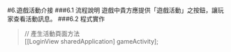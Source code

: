 #6.遊戲活動介接
###6.1 流程說明
遊戲中貴方應提供「遊戲活動」之按鈕，讓玩家查看活動訊息。
###6.2 程式實作
<span id="gameActivity"></span>

>// 產生活動頁面方法<br>
>[[LoginView sharedApplication] gameActivity];

